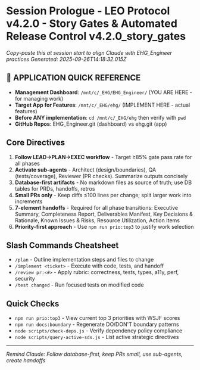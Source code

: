 # Session Prologue - LEO Protocol v4.2.0 - Story Gates & Automated Release Control v4.2.0_story_gates
*Copy-paste this at session start to align Claude with EHG_Engineer practices*
*Generated: 2025-09-26T14:18:32.015Z*

## 🎯 APPLICATION QUICK REFERENCE
- **Management Dashboard**: `/mnt/c/_EHG/EHG_Engineer/` (YOU ARE HERE - for managing work)
- **Target App for Features**: `/mnt/c/_EHG/ehg/` (IMPLEMENT HERE - actual features)
- **Before ANY implementation**: `cd /mnt/c/_EHG/ehg` then verify with `pwd`
- **GitHub Repos**: EHG_Engineer.git (dashboard) vs ehg.git (app)

## Core Directives

1. **Follow LEAD→PLAN→EXEC workflow** - Target ≥85% gate pass rate for all phases
2. **Activate sub-agents** - Architect (design/boundaries), QA (tests/coverage), Reviewer (PR checks). Summarize outputs concisely
3. **Database-first artifacts** - No markdown files as source of truth; use DB tables for PRDs, handoffs, retros
4. **Small PRs only** - Keep diffs ≤100 lines per change; split larger work into increments
5. **7-element handoffs** - Required for all phase transitions: Executive Summary, Completeness Report, Deliverables Manifest, Key Decisions & Rationale, Known Issues & Risks, Resource Utilization, Action Items
6. **Priority-first approach** - Use `npm run prio:top3` to justify work selection

## Slash Commands Cheatsheet

- `/plan` - Outline implementation steps and files to change
- `/implement <ticket>` - Execute with code, tests, and handoff
- `/review pr:<#>` - Apply rubric: correctness, tests, types, a11y, perf, security
- `/test changed` - Run focused tests on modified code

## Quick Checks

- `npm run prio:top3` - View current top 3 priorities with WSJF scores
- `npm run docs:boundary` - Regenerate DO/DON'T boundary patterns
- `node scripts/check-deps.js` - Verify dependency policy compliance
- `node scripts/query-active-sds.js` - List active strategic directives

---
*Remind Claude: Follow database-first, keep PRs small, use sub-agents, create handoffs*